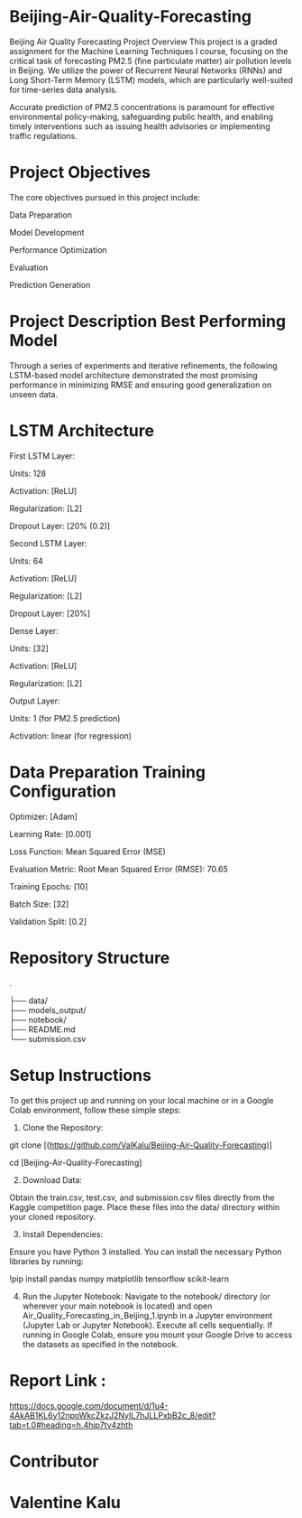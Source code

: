 # Beijing-Air-Quality-Forecasting

Beijing Air Quality Forecasting Project Overview
This project is a graded assignment for the Machine Learning Techniques I course, focusing on the critical task of forecasting PM2.5 (fine particulate matter) air pollution levels in Beijing. We utilize the power of Recurrent Neural Networks (RNNs) and Long Short-Term Memory (LSTM) models, which are particularly well-suited for time-series data analysis.

Accurate prediction of PM2.5 concentrations is paramount for effective environmental policy-making, safeguarding public health, and enabling timely interventions such as issuing health advisories or implementing traffic regulations.

# Project Objectives
The core objectives pursued in this project include:

Data Preparation

Model Development

Performance Optimization

Evaluation

Prediction Generation

# Project Description Best Performing Model
Through a series of experiments and iterative refinements, the following LSTM-based model architecture demonstrated the most promising performance in minimizing RMSE and ensuring good generalization on unseen data.

# LSTM Architecture
First LSTM Layer:

Units: 128

Activation: [ReLU]

Regularization: [L2]

Dropout Layer: [20% (0.2)]

Second LSTM Layer:

Units: 64

Activation: [ReLU]

Regularization: [L2]

Dropout Layer: [20%]

Dense Layer:

Units: [32]

Activation: [ReLU]

Regularization: [L2]

Output Layer:

Units: 1 (for PM2.5 prediction)

Activation: linear (for regression)

# Data Preparation Training Configuration
Optimizer: [Adam]

Learning Rate: [0.001]

Loss Function: Mean Squared Error (MSE)

Evaluation Metric: Root Mean Squared Error (RMSE): 70.65

Training Epochs: [10]

Batch Size: [32]

Validation Split: [0.2]

# Repository Structure
.

├── data/     
├── models_output/                    
├── notebook/                               
├── README.md                   
└── submission.csv              

# Setup Instructions
To get this project up and running on your local machine or in a Google Colab environment, follow these simple steps:

1. Clone the Repository:

git clone [(https://github.com/ValKalu/Beijing-Air-Quality-Forecasting)]

cd [Beijing-Air-Quality-Forecasting]

2. Download Data:

Obtain the train.csv, test.csv, and submission.csv files directly from the Kaggle competition page. Place these files into the data/ directory within your cloned repository.

3. Install Dependencies:

Ensure you have Python 3 installed. You can install the necessary Python libraries by running:


!pip install pandas numpy matplotlib tensorflow scikit-learn


4. Run the Jupyter Notebook:
Navigate to the notebook/ directory (or wherever your main notebook is located) and open Air_Quality_Forecasting_in_Beijing_1.ipynb in a Jupyter environment (Jupyter Lab or Jupyter Notebook). Execute all cells sequentially. If running in Google Colab, ensure you mount your Google Drive to access the datasets as specified in the notebook.
# Report Link : 
https://docs.google.com/document/d/1u4-4AkAB1KL6y12npoWkcZkzJ2NyIL7hJLLPxbB2c_8/edit?tab=t.0#heading=h.4hip7tv4zhth

# Contributor
# Valentine Kalu

